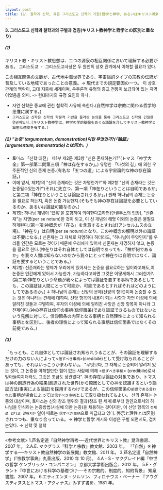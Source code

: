 ```yaml
---
layout: post
title: 1강. 철학과 신학, 혹은 그리스도교 신학의 기원(哲学と神学、あるいはキリスト教神学の起源) 03
---
```


#### 3. 그리스도교 신학과 철학과의 구별과 겹침(キリスト教神学と哲学との区別と重なり)

##### (1)
キリスト教・キリスト教思想は、二つの源泉の相互関係において理解する必要がある。
그리스도교 ・ 그리스도교사상은 두 원천의 상호 관계에서 이해할 필요가 있다.

この相互関係の文脈が、古代地中海世界であり、宇宙論的タイプの宗教の伝統が普及している地域であったことの意義。→ 現代までの規定要因の一つ。
이 상호 관계의 맥락이, 고대 지중해 세계이며, 우주론적 유형의 종교 전통이 보급되어 있는 지역이었음을 의미. -> 현대까지의 규정 요인의 하나.

-   자연 신학은 종교에 관한 철학적 사유에 속한다.(自然神学は宗教に関わる哲学的思惟に属する。)
-   `그리스도교 신학은 신학의 학문적 기반을 둘러싼 논의를 통해 그리스도교 신학와 긴밀한 연관이있다.(キリスト教神学は、神学の学的基盤をめぐる議論を介してキリスト教神学と緊密な連関を有する。)`

##### (2) "논증"(argumentum, demonstration)이란 무엇인가?(「論証」(argumentum, demonstratio)とは何か。)
-   토마스 「신학 대전」 제1부 제2문 제3항 "신은 존재하는가?"(トマス『神学大全』第一部第二問第三項「神は存在するか」。)
유명한 「다섯의 길」에 의한 우주론적인 신의 존재 논증.(有名な「五つの道」による宇宙論的な神の存在論証。)
-   이에 앞서, 제1항의 "신의 존재라는 것은 자명한가?"와 제2항 "신의 존재라는 것은 논증될수있는가?"(それに先立つ、第一項「神在りということは自明であるか」と第二項「神在りということは論証されうるか」。)
원래 하나님의 존재는 논증을 필요로 하는지, 혹은 논증 가능한지.(そもそも神の存在は論証を必要としているのか、あるいは論証可能なのか。)
-   제1항: 하나님 개념이 '있음'을 포함하여 의미한다고하면(안셀무스의 입장), "신존재"는 자명(per se notum)한 것이 되고, 이 신 개념의 해명 이외의 논증은 불필요하게된다.(第一項:神概念が「在る」を含意するとすれば(アンセルムスの立場)、「神在り」は自明(per se notum)となり、この神概念の解明以外の論証は不要になる。)
신존재는 그 자체로 자명하다 하더라도, "하나님이 무엇인지"를 우리들 인간은 모르는 것이기 때문에 우리에게 있어서 신존재는 자명하지 않고, 논증을 필요로 한다.(神在りはそれ自体としては自明であっても、「神が何であるか」を我々人間は知らないのだから我々にとって神在りは自明ではなく、論証を要するということである。)
-   제2항: 신존재라는 명제가 우리에게 있어서는 논증을 필요로하는 일이라고해도,이 논증은 인간에게 있어서 가능한가, 가능하다고하면 그것은 어떻게해서 그러한가?.(第二項:神在りという命題が我々によっては論証を要する事柄であるとしても、この論証は人間にとって可能か、可能であるとすればそれはどのようにしてであるのか。)
↓
하나님의 존재는 신앙의 문제(신앙의 항목)이며 논증할 수 있는 것은 아니라는 견해에 대하여. 신앙 항목의 내용이 되는 사항과 자연 이성에 의해 알려진 것들과 구별하여, 후자의 이성에 의해 알려진 사항은 신앙 항목이 아니라 그 전제이다.(神の存在は信仰の事柄(信仰箇条)であり論証できるものではないという見解に対して。信仰箇条の内容となる事柄と自然理性によって知られる事柄とを区別し、後者の理性によって知られる事柄は信仰箇条ではなくその前提である。)

##### (3)
「もっとも、これ自体としては論証され知られうることが、その論証を理解するだけの力のない人によって<`信ずべき事柄`>(credibile)として受け取られることがあっても、それはいっこうかまわない」。
"무엇보다, 그 자체로 논증되어 알려져 있는 것이, 그 논증을 이해할만한 힘이 없는 사람에 의해 <`信ずべき事柄`> (credibile)로서 받아들여지더라도, 그것은 조금도 상관없다".
神の存在は論証の対象であり、トマスは神の創造行為の結果(創造された世界)から原因としての神を認識するという論証方法(事実による論証)を採用するわけであるが、この信仰箇条の`前提である言われた`事柄が場合によっては`信ずべき事柄`として取り扱われてもよい。
신의 존재는 논증의 대상이며, 토마스는 신의 창조 행위의 결과(창조 된 세계)로부터 원인으로서의 하나님을 인식하는 논증방법(사실에 의한 논증)을 채용하는 것이지만, 이 신앙 항목의 `전제로 있다고 말해지는` 일이 때로는 `信ずべき事柄`으로 취급되고 있다.
啓示と理性とは区別されつつも、重なり合っている。→ 神学と哲学
계시와 이성은 구별 되면서도, 겹치는있다. → 신학 및 철학

---
<参考文献>
1.芦名定道『自然神学再考──近代世界とキリスト教』晃洋書房、2007 年。 2.A.E. マクグラス『科学と宗教』教文館、2003 年。
『「自然」を神学する──キリスト教自然神学の新展開』教文館、2011 年。 3.芦名定道「自然神学」(『宗教学事典』丸善出版、2010 年 10 月)。 4.A・S・マクグレイド編『中世の哲学 ケンブリッジ・コンパニオン』
京都大学学術出版会、2012 年。 5.E・グラント『中世における科学の基礎づけ──その宗教的、制度的、知的背景』
知泉書館、2007 年。 6.エティエンヌ・ジルソン、フィロテウス・ベーナー
『アウグスティヌスとトマス・アクィナス』みすず書房、1981 年。
